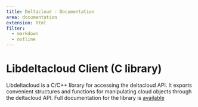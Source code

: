 ```yaml
---
title: Deltacloud - Documentation
area: documentation
extension: html
filter:
  - markdown
  - outline
---
```

# Libdeltacloud Client (C library)

<toc class="toc" numbering="off" toc_style="ul" toc_range="h2-h3" />

Libdeltacloud is a C/C++ library for accessing the deltacloud API.  It
exports convenient structures and functions for manipulating cloud objects
through the deltacloud API.  Full documentation for the library is
[available](libdeltacloud/index.html)
